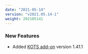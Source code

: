 ```yaml
---
date: "2021-05-14"
version: "v2021.05.14-1"
weight: 202105141
---
```


### <span class="label label-green">New Features</span>
- Added [KOTS add-on](/docs/add-ons/kotsadm) version 1.41.1
